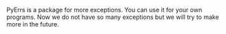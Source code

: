 PyErrs is a package for more exceptions. You can use it for your own programs. Now we do not have so many exceptions but we will try to make more in the future.